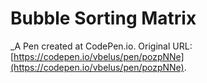 # Bubble Sorting Matrix
 _A Pen created at CodePen.io. Original URL: [https://codepen.io/vbelus/pen/pozpNNe](https://codepen.io/vbelus/pen/pozpNNe).

 